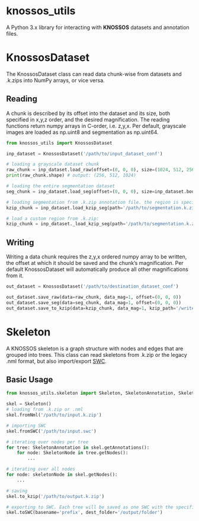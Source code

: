 # knossos_utils
A Python 3.x library for interacting with **KNOSSOS** datasets and annotation files.


# KnossosDataset

The KnossosDataset class can read data chunk-wise from datasets and .k.zips into NumPy arrays, or vice versa.

## Reading

A chunk is described by its offset into the dataset and its size, both specified in x,y,z order, and the desired magnification. The reading functions return numpy arrays in C-order, i.e. z,y,x. Per default, grayscale images are loaded as np.uint8 and segmentation as np.uint64.

```python
from knossos_utils import KnossosDataset

inp_dataset = KnossosDataset('/path/to/input_dataset_conf')

# loading a grayscale dataset chunk
raw_chunk = inp_dataset.load_raw(offset=(0, 0, 0), size=(1024, 512, 256), mag=1)
print(raw_chunk.shape) # output: (256, 512, 1024)

# loading the entire segmentation dataset
seg_chunk = inp_dataset.load_seg(offset=(0, 0, 0), size=inp_dataset.boundary, mag=1)

# loading segmentation from .k.zip annotation file. the region is specified by the movement_area inside the .k.zip
kzip_chunk = inp_dataset.load_kzip_seg(path='/path/to/segmentation.k.zip', mag=1)

# load a custom region from .k.zip:
kzip_chunk = inp_dataset._load_kzip_seg(path='/path/to/segmentation.k.zip', mag=1, offset=(0, 0, 0), size=(256,256,256))
```

## Writing

Writing a data chunk requires the z,y,x ordered numpy array to be written, the offset at which it should be saved and the chunk’s magnification. Per default KnossosDataset will automatically produce all other magnifications from it.

```python
out_dataset = KnossosDataset('/path/to/destination_dataset_conf')

out_dataset.save_raw(data=raw_chunk, data_mag=1, offset=(0, 0, 0))
out_dataset.save_seg(data=seg_chunk, data_mag=1, offset=(0, 0, 0))
out_dataset.save_to_kzip(data=kzip_chunk, data_mag=1, kzip_path='/write/destination.k.zip', offset=(0,0,0))
```

# Skeleton

A KNOSSOS skeleton is a graph structure with nodes and edges that are grouped into trees. This class can read skeletons from .k.zip or the legacy .nml format, but also import/export [SWC](http://www.neuronland.org/NLMorphologyConverter/MorphologyFormats/SWC/Spec.html).

## Basic Usage

```python
from knossos_utils.skeleton import Skeleton, SkeletonAnnotation, SkeletonNode

skel = Skeleton()
# loading from .k.zip or .nml
skel.fromNml('/path/to/input.k.zip')

# importing SWC
skel.fromSWC('/path/to/input.swc')

# iterating over nodes per tree
for tree: SkeletonAnnotation in skel.getAnnotations():
    for node: SkeletonNode in tree.getNodes():
        ...

# iterating over all nodes
for node: skeletonNode in skel.getNodes():
    ...

# saving
skel.to_kzip('/path/to/output.k.zip')

# exporting to SWC. Each tree will be saved as one SWC with the specified basename, e.g. /output/folder/prefix0.swc
skel.toSWC(basename='prefix', dest_folder='/output/folder')
```
